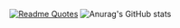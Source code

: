 [![Readme Quotes](https://quotes-github-readme.vercel.app/api?type=horizontal&theme=dark)](https://github.com/piyushsuthar/github-readme-quotes)
![Anurag's GitHub stats](https://github-readme-stats.vercel.app/api?username=kaaangursoy&show_icons=true&theme=cyberpunk_2077)
